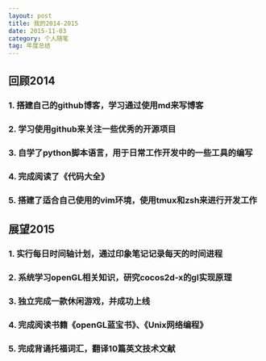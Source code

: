 ```yaml
---
layout: post
title: 我的2014-2015
date: 2015-11-03
category: 个人随笔
tag: 年度总结
---
```


## 回顾2014

### 1. 搭建自己的github博客，学习通过使用md来写博客

### 2. 学习使用github来关注一些优秀的开源项目

### 3. 自学了python脚本语言，用于日常工作开发中的一些工具的编写

### 4. 完成阅读了《代码大全》

### 5. 搭建了适合自己使用的vim环境，使用tmux和zsh来进行开发工作

<!-- more -->

## 展望2015

### 1. 实行每日时间轴计划，通过印象笔记记录每天的时间进程

### 2. 系统学习openGL相关知识，研究cocos2d-x的gl实现原理

### 3. 独立完成一款休闲游戏，并成功上线

### 4. 完成阅读书籍《openGL蓝宝书》、《Unix网络编程》

### 5. 完成背诵托福词汇，翻译10篇英文技术文献
